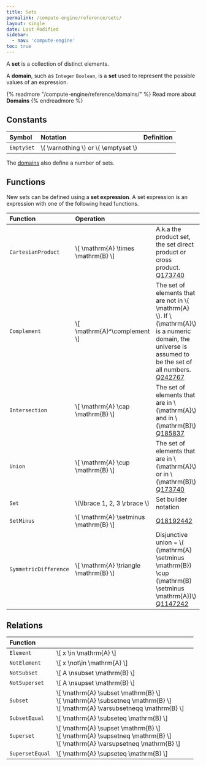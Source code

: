 ```yaml
---
title: Sets
permalink: /compute-engine/reference/sets/
layout: single
date: Last Modified
sidebar:
  - nav: 'compute-engine'
toc: true
---
```


A **set** is a collection of distinct elements.

A **domain**, such as `Integer` `Boolean`, is a **set** used to represent the
possible values of an expression.

{% readmore "/compute-engine/reference/domains/" %} Read more about
<strong>Domains</strong> {% endreadmore %}

## Constants

<div class=symbols-table>

| Symbol     | Notation                                 | Definition |
| :--------- | :--------------------------------------- | :--------- |
| `EmptySet` | \\( \varnothing \\) or \\( \emptyset \\) |            |

</div>

The [domains](/compute-engine/reference/domains/) also define a number of sets.

## Functions

New sets can be defined using a **set expression**. A set expression is an
expression with one of the following head functions.

<div class=symbols-table>

| Function              | Operation                               |                                                                                                                                                                                                         |
| :-------------------- | :-------------------------------------- | :------------------------------------------------------------------------------------------------------------------------------------------------------------------------------------------------------ |
| `CartesianProduct`    | \\[ \mathrm{A} \times \mathrm{B} \\]    | A.k.a the product set, the set direct product or cross product. [Q173740](https://www.wikidata.org/wiki/Q173740)                                                                                        |
| `Complement`          | \\[ \mathrm{A}^\complement \\]          | The set of elements that are not in \\( \mathrm{A} \\). If \\(\mathrm{A}\\) is a numeric domain, the universe is assumed to be the set of all numbers. [Q242767](https://www.wikidata.org/wiki/Q242767) |
| `Intersection`        | \\[ \mathrm{A} \cap \mathrm{B} \\]      | The set of elements that are in \\(\mathrm{A}\\) and in \\(\mathrm{B}\\) [Q185837](https://www.wikidata.org/wiki/Q185837)                                                                               |
| `Union`               | \\[ \mathrm{A} \cup \mathrm{B} \\]      | The set of elements that are in \\(\mathrm{A}\\) or in \\(\mathrm{B}\\) [Q173740](https://www.wikidata.org/wiki/Q173740)                                                                                |
| `Set`                 | \\(\lbrace 1, 2, 3 \rbrace \\)          | Set builder notation                                                                                                                                                                                    |
| `SetMinus`            | \\[ \mathrm{A} \setminus \mathrm{B} \\] | [Q18192442](https://www.wikidata.org/wiki/Q18192442)                                                                                                                                                    |
| `SymmetricDifference` | \\[ \mathrm{A} \triangle \mathrm{B} \\] | Disjunctive union = \\( (\mathrm{A} \setminus \mathrm{B}) \cup (\mathrm{B} \setminus \mathrm{A})\\) [Q1147242](https://www.wikidata.org/wiki/Q1147242)                                                  |

</div>

## Relations

<div class=symbols-table>

| Function        |                                                                                                                                       |     |
| :-------------- | :------------------------------------------------------------------------------------------------------------------------------------ | :-- |
| `Element`       | \\[ x \in \mathrm{A} \\]                                                                                                              |     |
| `NotElement`    | \\[ x \not\in \mathrm{A} \\]                                                                                                          |     |
| `NotSubset`     | \\[ A \nsubset \mathrm{B} \\]                                                                                                         |     |
| `NotSuperset`   | \\[ A \nsupset \mathrm{B} \\]                                                                                                         |     |
| `Subset`        | \\[ \mathrm{A} \subset \mathrm{B} \\] <br> \\[ \mathrm{A} \subsetneq \mathrm{B} \\] <br> \\[ \mathrm{A} \varsubsetneqq \mathrm{B} \\] |     |
| `SubsetEqual`   | \\[ \mathrm{A} \subseteq \mathrm{B} \\]                                                                                               |     |
| `Superset`      | \\[ \mathrm{A} \supset \mathrm{B} \\]<br> \\[ \mathrm{A} \supsetneq \mathrm{B} \\]<br>\\[ \mathrm{A} \varsupsetneq \mathrm{B} \\]     |     |
| `SupersetEqual` | \\[ \mathrm{A} \supseteq \mathrm{B} \\]                                                                                               |     |

</div>
